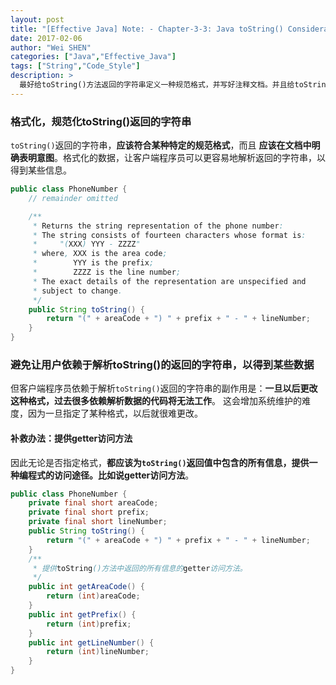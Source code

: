 ```yaml
---
layout: post
title: "[Effective Java] Note: - Chapter-3-3: Java toString() Considerations"
date: 2017-02-06
author: "Wei SHEN"
categories: ["Java","Effective_Java"]
tags: ["String","Code_Style"]
description: >
  最好给toString()方法返回的字符串定义一种规范格式，并写好注释文档。并且给toString()方法涉及的每一个成员域都提供一个访问方法，以避免toString()方法的返回值因为被客户端程序员解析使用，而变相成为API的一部分。
---
```


### 格式化，规范化toString()返回的字符串
`toString()`返回的字符串，**应该符合某种特定的规范格式**，而且 **应该在文档中明确表明意图**。格式化的数据，让客户端程序员可以更容易地解析返回的字符串，以得到某些信息。

```java
public class PhoneNumber {
    // remainder omitted

    /**
     * Returns the string representation of the phone number:
     * The string consists of fourteen characters whose format is:
     *     "(XXX) YYY - ZZZZ"
     * where, XXX is the area code;
     *        YYY is the prefix;
     *        ZZZZ is the line number;
     * The exact details of the representation are unspecified and
     * subject to change.
     */
    public String toString() {
        return "(" + areaCode + ") " + prefix + " - " + lineNumber;
    }
}
```

### 避免让用户依赖于解析toString()的返回的字符串，以得到某些数据
但客户端程序员依赖于解析`toString()`返回的字符串的副作用是：**一旦以后更改这种格式，过去很多依赖解析数据的代码将无法工作**。 这会增加系统维护的难度，因为一旦指定了某种格式，以后就很难更改。

#### 补救办法：提供getter访问方法
因此无论是否指定格式，**都应该为`toString()`返回值中包含的所有信息，提供一种编程式的访问途径。比如说getter访问方法**。

```java
public class PhoneNumber {
    private final short areaCode;
    private final short prefix;
    private final short lineNumber;
    public String toString() {
        return "(" + areaCode + ") " + prefix + " - " + lineNumber;
    }
    /**
     * 提供toString()方法中返回的所有信息的getter访问方法。
     */
    public int getAreaCode() {
        return (int)areaCode;
    }
    public int getPrefix() {
        return (int)prefix;
    }
    public int getLineNumber() {
        return (int)lineNumber;
    }
}
```
